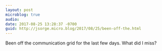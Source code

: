 ```yaml
---
layout: post
microblog: true
audio: 
date: 2017-08-25 13:28:37 -0700
guid: http://jsorge.micro.blog/2017/08/25/been-off-the.html
---
```

Been off the communication grid for the last few days. What did I miss?
